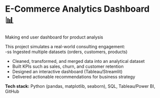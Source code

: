 # E-Commerce Analytics Dashboard 📊  

Making end user dashboard for product analysis

This project simulates a real-world consulting engagement:  
-ss Ingested multiple datasets (orders, customers, products)  
- Cleaned, transformed, and merged data into an analytical dataset  
- Built KPIs such as sales, churn, and customer retention  
- Designed an interactive dashboard (Tableau/Streamlit)  
- Delivered actionable recommendations for business strategy  

**Tech stack:** Python (pandas, matplotlib, seaborn), SQL, Tableau/Power BI, GitHub  

